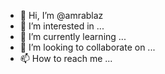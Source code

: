 - 👋 Hi, I’m @amrablaz
- 👀 I’m interested in ...
- 🌱 I’m currently learning ...
- 💞️ I’m looking to collaborate on ...
- 📫 How to reach me ...

<!---
amrablaz/amrablaz is a ✨ special ✨ repository because its `README.md` (this file) appears on your GitHub profile.
You can click the Preview link to take a look at your changes.
--->
